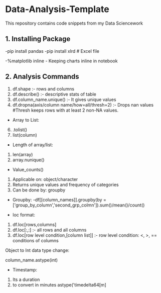 # Data-Analysis-Template
This repository contains code snippets from my Data Sciencework

## 1. Installing Package 

-pip install pandas
-pip install xlrd # Excel file 

-%matplotlib inline - Keeping charts inline in notebook

## 2. Analysis Commands

1. df.shape :- rows and columns
2. df.describe() :- descriptive stats of table
3. df.column_name.unique() :- It gives unique values
4. df.dropna(axis/column name/how=all/thresh=2) :- Drops nan values #Thresh keeps rows with at least 2 non-NA values. 

* Array to List:
6. .tolist()
7. list(column)

* Length of array/list:
1. len(array)
2. array.nunique()

* Value_counts()
1. Applicable on: object/character
2. Returns unique values and frequency of categories
3. Can be done by: groupby

* Groupby:
-df[[column_names]].groupby(by = ['group_by_column','second_grp_colmn']).sum()/mean()/count()

* loc format:

1. df.loc[rows,columns]
2. df.loc[:,:] :- all rows and all columns
3. df.loc[row level condition,[column list]] :- row level condition: <, >, == conditions of columns

Object to Int data type change:

column_name.astype(int)

* Timestamp:
1. Its a duration
2. to convert in minutes astype('timedelta64[m]
